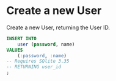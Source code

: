 # Create a new User

Create a new User, returning the User ID.

```sql
INSERT INTO
    user (password, name)
VALUES
    (:password, :name)
-- Requires SQlite 3.35
-- RETURNING user_id
;
```
